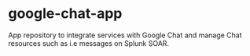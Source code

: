 # google-chat-app
App repository to integrate services with Google Chat and manage Chat resources such as i.e messages on Splunk SOAR.
